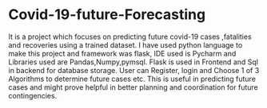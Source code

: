 # Covid-19-future-Forecasting
It is a project which focuses on predicting future covid-19 cases ,fatalities and recoveries using a trained dataset. I have used python language to make this project and framework was flask, IDE used is Pycharm and Libraries used are Pandas,Numpy,pymsql. Flask is used in Frontend and Sql in backend for database storage. User can Register, login and Choose 1 of 3 Algorithms to determine future cases etc. This is useful in predicting future cases and might prove helpful in better planning and coordination for future contingencies.
